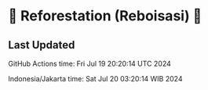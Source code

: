 
# 🌳 Reforestation (Reboisasi) 🌲

## Last Updated

GitHub Actions time: Fri Jul 19 20:20:14 UTC 2024

Indonesia/Jakarta time: Sat Jul 20 03:20:14 WIB 2024
